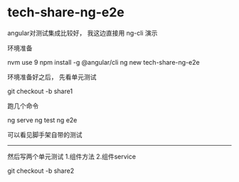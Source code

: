 # tech-share-ng-e2e
angular对测试集成比较好，
我这边直接用 ng-cli 演示

环境准备

nvm use 9
npm install -g @angular/cli
ng new tech-share-ng-e2e

环境准备好之后，
先看单元测试

git checkout -b share1

跑几个命令

ng serve
ng test
ng e2e

可以看见脚手架自带的测试

---

然后写两个单元测试
1.组件方法
2.组件service

git checkout -b share2

